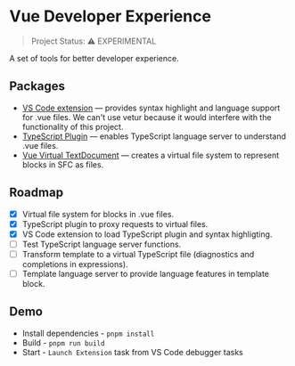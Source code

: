 # Vue Developer Experience

> Project Status: ⚠️ EXPERIMENTAL

A set of tools for better developer experience.

## Packages

- [VS Code extension](./extension) — provides syntax highlight and language support for .vue files. We can't use vetur because it would interfere with the functionality of this project.
- [TypeScript Plugin](./packages/@vuedx/typescript-plugin-vue) — enables TypeScript language server to understand .vue files.
- [Vue Virtual TextDocument](./packages/@vuedx/vue-virtual-textdocument) — creates a virtual file system to represent blocks in SFC as files.

## Roadmap

- [x] Virtual file system for blocks in .vue files.
- [x] TypeScript plugin to proxy requests to virtual files.
- [x] VS Code extension to load TypeScript plugin and syntax highligting.
- [ ] Test TypeScript language server functions.
- [ ] Transform template to a virtual TypeScript file (diagnostics and completions in expressions).
- [ ] Template language server to provide language features in template block.

## Demo

- Install dependencies - `pnpm install`
- Build - `pnpm run build`
- Start - `Launch Extension` task from VS Code debugger tasks
